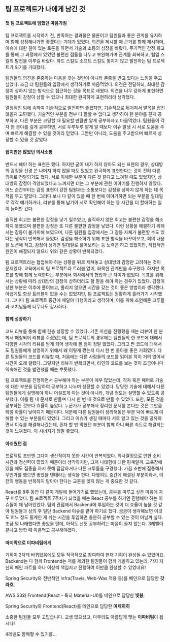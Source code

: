## 팀 프로젝트가 나에게 남긴 것

#### 첫 팀 프로젝트에 임했던 마음가짐

 팀 프로젝트를 시작하기 전, 만족하는 결과물은 물론이고 팀원들과 좋은 관계를 유지하며 함께 성장해나가면 좋겠다는 기대가 있었다. 의견을 제시할 때 근거를 함께 제시하며, 이슈에 대한 깊이 있는 토론을 하면서 기술과 소통의 성장을 바랐다. 주기적인 감정 회고를 통해 그 과정에서 있었던 불편한 점들을 나누고 보완해가며 관계를 회복하고, 협업 스킬의 발전을 이루길 바랐다. 하드 스킬도 소프트 스킬도 놓치지 않고 발전하는 팀 프로젝트가 되기를 기대했다.

 팀원들의 의견을 존중하는 마음을 갖는 것만이 아니라 존중을 받고 있다는 느낌을 주고 싶었다. 조금 더 팀원들의 입장에서 생각하기로 마음먹었다. 의견은 전달하되, 최대한 감정이 상하지 않는 방식으로 접근하는 것을 목표로 세웠다. 의견을 너무 강하게 표현하면 팀원들이 감정이 상할 수 있으니 최대한 완곡하게 표현하리라 생각했다.

 열정적인 팀에 속하여 기술적으로 발전하면 좋겠지만, 기술적으로 뒤처져서 발목을 잡진 않을지 고민했다. 기술적인 부분을 전부 다 잘할 수 없다고 생각하여 한 분야를 깊게 공부하고, 다른 부분은 코딩할 때 필요할 만큼만 얕게 공부하자고 마음먹었다. 팀원들이 각자 한 분야를 깊게 공부하면, 서로 두루두루 얕게 알 때보다 이슈 발생 시 서로 도움을 주며 빠르게 해결할 수 있을 것이라 믿었다. 그뿐만 아니라, 도움을 주고받으며 빠르게 성장할 수 있을 것 같았다.

#### 쉽지만은 않았던 의사소통

 반드시 해야 하는 표현은 했다. 하지만 굳이 내가 하지 않아도 되는 표현의 경우, 상대방의 감정을 신경 쓴 나머지 하지 않을 때도 있었고 완곡하게 표현한다는 것이 전혀 다른 의미로 전달되기도 했다. 서로 이해한 부분이 다른 것 같다고 느껴질 때도 있었지만, 상대방의 감정이 격양되었다고 느껴지면 더는 그 부분에 관한 이야기를 진행하지 않았다. 어느 순간부터는 감정 표현이 강한 팀원과는 소통보다는 감정을 상하지 않게 하는 데 목적을 두고 말았다. 그러다 보니 다 같이 있을 때 한 번에 이야기하면 되는 부분을 일대일로 각각 얘기하거나, 리뷰를 통해 남기어 서로 확인해야 하는 등 시간을 더 할애하는 일이 늘어만 갔다.

 솔직한 회고는 불편한 감정을 낳기 일쑤였고, 솔직하지 않은 회고는 불편한 감정을 해소하지 못했으며 불편한 감정은 또 다른 불편한 감정을 낳았다. 이런 상황을 해결하기 위해서는 갈등이 불가피해 보였으며, 다른 팀원들 입장에서는 그 갈등 자체가 불편할 수도 있다는 생각이 반복해서 들었다. 감정을 해소하기 위해 표현 방식을 바꾸어보고, 회의 내용을 노션에 적고, 감정이 생기면 일대일로 풀어보려는 등 노력은 하고 있었지만, 직접적인 원인이 해결되지 않으니 위와 같은 상황이 반복되었다.

 팀 프로젝트라는 협업해야 하는 상황을 뒤로 제쳐놓고 상대방의 감정만 고려하는 것이 문제였다. 교육에서의 팀 프로젝트라 트러블 없이, 화목한 관계만을 추구했다. 하지만 목표를 향해 함께 노력한다는 부분에서 회사에서의 협업과 큰 차이가 없었다. 목표를 위해서는 상황에 따라 상대방의 감정이 상하더라도 할 말을 해야 하는 경우가 있었다. 감정이 상한 부분은 이후에 풀어보고, 풀리지 않으면 시간을 갖는 것이 좋은 방법이라 생각했다. 아쉽게도 항상 트러블이 없을 수는 없었지만, 팀 프로젝트는 원활하게 흘러가기 시작했다. 그나마 팀 프로젝트 중간에 깨달아 다행이라고 생각하며, 이를 위해 조언해준 크루들과 코치님들께 너무나도 감사하다.

#### 함께 성장하기

 코드 리뷰를 통해 함께 한층 성장할 수 있었다. 기존 미션을 진행했을 때는 리뷰어 한 분께서 매칭되어 리뷰를 주셨었는데, 팀 프로젝트의 경우에는 팀원들의 한 코드에 대해서 다양한 시각의 리뷰를 받게 되어 생각해 볼 점이 정말 많았다. 그리고 짠 코드에 대해서도 팀원들에게 설명하기 위해서 왜 이렇게 짰는지 다시 한 번 돌아볼 좋은 기회였다. 다른 팀원들의 코드를 리뷰할 때, 처음에는 다른 사람들의 코드를 읽어본 적이 거의 없어서 시간이 오래 걸렸다. 그렇지만 리뷰가 반복되면서, 타인의 코드를 보는 것이 조금이나마 익숙해진 것을 발견했을 때는 뿌듯했다.

 팀 프로젝트를 진행하면서 공부해야 하는 부분이 매우 많았는데, 각자 혹은 페어로 기술에 대한 부분을 담당하여 공부하고 나누며 성장할 수 있었다. 담당한 기술에 대해서 다른 팀원들에게 설명해야 하니 어설프게 아는 것이 아니라, 개념 정도는 설명할 수 있도록 공부했다. 이를 팀 내 문서로 만들며 다시 한 번 내 것으로 만들 수 있었다. 또한, 모든 것을 공부하는 것보다 효율이 높았다. 누군가가 공부해서 정리한 문서를 본다는 것은 그만큼 헤맬 확률이 낮아지기 때문이다. 덕분에 다른 팀원들이 정리해놓은 부분 덕에 빠르게 이해할 수 있는 부분들이 있었다. 그리고 이슈가 생길 때마다 서로 알고 있는 것을 공유하면서 이슈를 해결해나갔는데, 혼자 할 땐 막혔던 부분이 함께 하니 빠른 속도로 해결되는 것이 느껴졌다. 이 시너지가 정말 좋았다.

#### 아쉬웠던 점

 프로젝트 초반엔 그다지 생산적이지 못한 시간이 반복되었다. 의사결정으로 인한 소비 시간과 정신력이 많았기 때문이라 생각하지만, 그저 나태함에 대한 핑계일까. 교육장에 있을 때도 집중을 하지 못해 잡담하거나 다른 크루들을 구경했다. 가끔 초반에 집중해서 무언가를 했으면 좋았을 텐데라는 생각을 한다. 다행히도 중간에 해결된 부분이라서, 이전의 행동을 반복하지 말아야 한다는 교훈을 잊지 않는 게 중요한 것 같다.

 React를 8주 동안 다 같이 개발에 들어가기로 했었는데, 공부를 미루고 싶은 마음에 자꾸 미루었다. 팀 프로젝트 7주차가 되었을 때는 React 공부를 하기엔 진행해야 하는 이슈들이 꽤 남아있었다. 팀의 관점에서 Backend에 투입하는 것이 더 효율이 높을 것 같아 팀원들과 상의 후 일단 Backend 이슈를 맡아 하기로 했다. 곰곰이 생각해보면 이것도 어느 정도 핑계인 게 쉬는 시간을 투입하면 충분히 공부할 수 있는 것이 아닐까 싶다. 조금 덜 나태했다면 좋았을 텐데, 아직도 선뜻 공부하려는 마음이 들지 않는다. 3레벨이 끝나고 방학 때 마음먹고 공부해야겠다.

#### 마지막으로 이따비팀에게

 기획이 2차례 바뀌었음에도 모두 적극적으로 참여하여 현재 기획이 완성될 수 있었어요.
 Backend는 다 함께 Frontend는 저를 제외한 팀원들이 함께 개발하고 있는데, 각자 자신의 메인 파트를 하나 이상씩 책임지고 진행하여 이만큼 완성할 수 있었네요!

 Spring Security와 전반적인 Infra(Travis, Web-Was 적용 등)를 메인으로 담당한 **갓라흐**,
 
 AWS S3와 Frontend(React - 특히 Material-UI)를 메인으로 담당한 **빛봉**,
 
 Spring Security와 Frontend(React)를 메인으로 담당한 **여제히히**

 소중한 팀원들 모두 고맙습니다. 고생 많으셨고, 마무리도 아름답게 맺는 **이따비팀**이 됩시다! 
 
 4레벨도 함께할 수 있기를…
